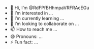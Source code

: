 - 👋 Hi, I’m @RdFPfBHhmpaVRFRAcEGu
- 👀 I’m interested in ...
- 🌱 I’m currently learning ...
- 💞️ I’m looking to collaborate on ...
- 📫 How to reach me ...
- 😄 Pronouns: ...
- ⚡ Fun fact: ...

<!---
RdFPfBHhmpaVRFRAcEGu/RdFPfBHhmpaVRFRAcEGu is a ✨ special ✨ repository because its `README.md` (this file) appears on your GitHub profile.
You can click the Preview link to take a look at your changes.
--->
